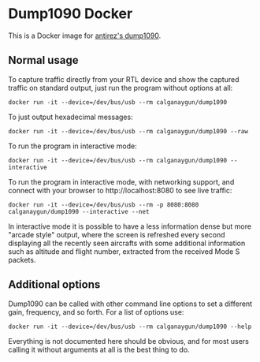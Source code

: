 # Dump1090 Docker

This is a Docker image for [antirez's dump1090](https://github.com/antirez/dump1090).

Normal usage
---

To capture traffic directly from your RTL device and show the captured traffic
on standard output, just run the program without options at all:

    docker run -it --device=/dev/bus/usb --rm calganaygun/dump1090 

To just output hexadecimal messages:

    docker run -it --device=/dev/bus/usb --rm calganaygun/dump1090 --raw

To run the program in interactive mode:

    docker run -it --device=/dev/bus/usb --rm calganaygun/dump1090 --interactive

To run the program in interactive mode, with networking support, and connect
with your browser to http://localhost:8080 to see live traffic:

    docker run -it --device=/dev/bus/usb --rm -p 8080:8080 calganaygun/dump1090 --interactive --net

In interactive mode it is possible to have a less information dense but more
"arcade style" output, where the screen is refreshed every second displaying
all the recently seen aircrafts with some additional information such as
altitude and flight number, extracted from the received Mode S packets.

Additional options
---

Dump1090 can be called with other command line options to set a different
gain, frequency, and so forth. For a list of options use:

    docker run -it --device=/dev/bus/usb --rm calganaygun/dump1090 --help

Everything is not documented here should be obvious, and for most users calling
it without arguments at all is the best thing to do.